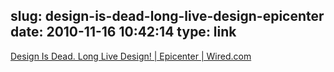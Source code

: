 slug: design-is-dead-long-live-design-epicenter
date: 2010-11-16 10:42:14
type: link
---

[Design Is Dead. Long Live Design! | Epicenter | Wired.com](http://www.wired.com/epicenter/2010/11/long-live-design/all/1)
